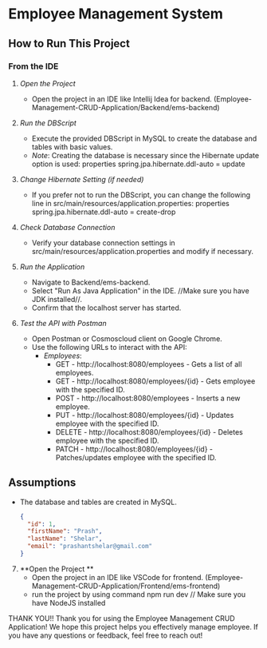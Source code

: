 # Employee Management System

## How to Run This Project

### From the IDE

1. *Open the Project*
   - Open the project in an IDE like Intellij Idea for backend. (Employee-Management-CRUD-Application/Backend/ems-backend)

2. *Run the DBScript*
   - Execute the provided DBScript in MySQL to create the database and tables with basic values. 
   - *Note*: Creating the database is necessary since the Hibernate update option is used: 
     properties
     spring.jpa.hibernate.ddl-auto = update
     

3. *Change Hibernate Setting (if needed)*
   - If you prefer not to run the DBScript, you can change the following line in src/main/resources/application.properties:
     properties
     spring.jpa.hibernate.ddl-auto = create-drop
     

4. *Check Database Connection*
   - Verify your database connection settings in src/main/resources/application.properties and modify if necessary.

5. *Run the Application*
   - Navigate to Backend/ems-backend.
   - Select "Run As Java Application" in the IDE.                    //Make sure you have JDK installed//.
   - Confirm that the localhost server has started.

6. *Test the API with Postman*
   - Open Postman or Cosmoscloud client on Google Chrome.
   - Use the following URLs to interact with the API:
     - *Employees*:
       - GET - http://localhost:8080/employees - Gets a list of all employees.
       - GET - http://localhost:8080/employees/{id} - Gets employee with the specified ID.
       - POST - http://localhost:8080/employees - Inserts a new employee.
       - PUT - http://localhost:8080/employees/{id} - Updates employee with the specified ID.
       - DELETE - http://localhost:8080/employees/{id} - Deletes employee with the specified ID.
       - PATCH - http://localhost:8080/employees/{id} - Patches/updates employee with the specified ID.

## Assumptions

- The database and tables are created in MySQL.
  ```json
  {
    "id": 1,
    "firstName": "Prash",
    "lastName": "Shelar",
    "email": "prashantshelar@gmail.com"
  }

7. **Open the Project **
   - Open the project in an IDE like VSCode for frontend. (Employee-Management-CRUD-Application/Frontend/ems-frontend)
   - run the project by using command npm run dev          // Make sure you have NodeJS installed
  


THANK YOU!!
        Thank you for using the Employee Management CRUD Application! We hope this project helps you effectively manage employee. If you have any questions or feedback, feel free to reach out!
